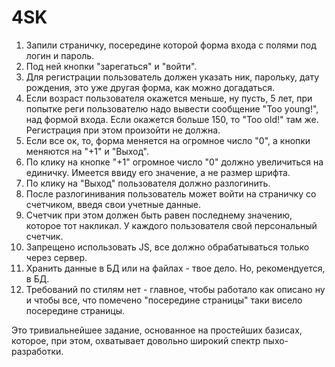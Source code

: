 # 4SK
1)	Запили страничку, посередине которой форма входа с полями под логин и пароль.
2) Под ней кнопки "зарегаться" и "войти".
3) Для регистрации пользователь должен указать ник, парольку, дату рождения, это уже другая форма, как можно догадаться.
4) Если возраст пользователя окажется меньше, ну пусть, 5 лет, при попытке реги пользователю надо вывести сообщение "Too young!", над формой входа. Если окажется больше 150, то "Too old!" там же. Регистрация при этом произойти не должна.
5) Если все ок, то, форма меняется на огромное число "0", а кнопки меняются на "+1" и "Выход".
6) По клику на кнопке "+1" огромное число "0" должно увеличиться на единичку. Имеется ввиду его значение, а не размер шрифта.
7) По клику на "Выход" пользователя должно разлогинить.
8) После разлогинивания пользователь может войти на страничку со счетчиком, введя свои учетные данные.
9) Счетчик при этом должен быть равен последнему значению, которое тот накликал. У каждого пользователя свой персональный счетчик.
10) Запрещено использовать JS, все должно обрабатываться только через сервер.
11) Хранить данные в БД или на файлах - твое дело. Но, рекомендуется, в БД.
12) Требований по стилям нет - главное, чтобы работало как описано ну и чтобы все, что помечено "посередине страницы" таки висело посередине страницы.

Это тривиальнейшее задание, основанное на простейших базисах, которое, при этом, охватывает довольно широкий спектр пыхо-разработки.
